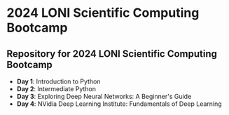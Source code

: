 # 2024 LONI Scientific Computing Bootcamp

## Repository for 2024 LONI Scientific Computing Bootcamp

* **Day 1**: Introduction to Python
* **Day 2**: Intermediate Python
* **Day 3**: Exploring Deep Neural Networks: A Beginner's Guide
* **Day 4**: NVidia Deep Learning Institute: Fundamentals of Deep Learning
